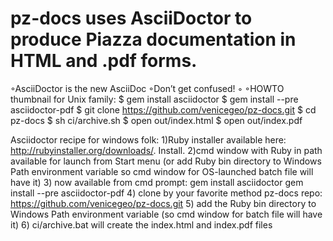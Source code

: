 # pz-docs uses AsciiDoctor to produce Piazza documentation in HTML and .pdf forms.


◦AsciiDoctor is the new AsciiDoc
◦Don’t get confused!
◦
◦HOWTO thumbnail for Unix family:
$ gem install asciidoctor
$ gem install --pre asciidoctor-pdf
$ git clone https://github.com/venicegeo/pz-docs.git
$ cd pz-docs
$ sh ci/archive.sh
$ open out/index.html
$ open out/index.pdf


Asciidoctor recipe for windows folk:
1)Ruby installer available here: http://rubyinstaller.org/downloads/.  Install.
2)cmd window with Ruby in path available for launch from Start menu (or add 
Ruby bin directory to Windows Path environment variable so cmd window for OS-launched batch file will have it)
3) now available from cmd prompt: 
	gem install asciidoctor
	gem install --pre asciidoctor-pdf
4) clone by your favorite method pz-docs repo:
https://github.com/venicegeo/pz-docs.git
5) add the Ruby bin directory to Windows Path environment variable (so cmd window for batch file will have it)
6) ci/archive.bat will create the index.html and index.pdf files
